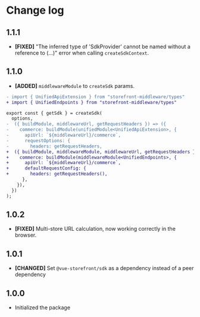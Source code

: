 # Change log

## 1.1.1

- **[FIXED]** "The inferred type of 'SdkProvider' cannot be named without a reference to (...)" error when calling `createSdkContext`.

## 1.1.0

- **[ADDED]** `middlewareModule` to `createSdk` params.

```diff [sdk.config.ts]
- import { UnifiedApiExtension } from "storefront-middleware/types"
+ import { UnifiedEndpoints } from "storefront-middleware/types"

export const { getSdk } = createSdk(
  options,
-  ({ buildModule, middlewareUrl, getRequestHeaders }) => ({
-    commerce: buildModule(unifiedModule<UnifiedApiExtension>, {
-      apiUrl: `${middlewareUrl}/commerce`,
-      requestOptions: {
-        headers: getRequestHeaders,
+  ({ buildModule, middlewareModule, middlewareUrl, getRequestHeaders }) => ({
+    commerce: buildModule(middlewareModule<UnifiedEndpoints>, {
+      apiUrl: `${middlewareUrl}/commerce`,
+      defaultRequestConfig: {
+        headers: getRequestHeaders(),
      },
    }),
  })
);
```

## 1.0.2

- **[FIXED]** Multi-store URL calculation, now working correctly in the browser.

## 1.0.1

- **[CHANGED]** Set `@vue-storefront/sdk` as a dependency instead of a peer dependency

## 1.0.0

- Initialized the package
